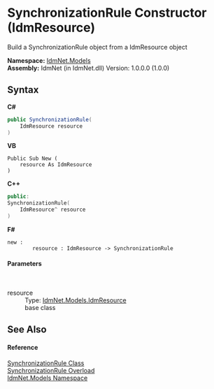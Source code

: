 # SynchronizationRule Constructor (IdmResource)
 

Build a SynchronizationRule object from a IdmResource object

**Namespace:**&nbsp;<a href="N_IdmNet_Models">IdmNet.Models</a><br />**Assembly:**&nbsp;IdmNet (in IdmNet.dll) Version: 1.0.0.0 (1.0.0)

## Syntax

**C#**<br />
``` C#
public SynchronizationRule(
	IdmResource resource
)
```

**VB**<br />
``` VB
Public Sub New ( 
	resource As IdmResource
)
```

**C++**<br />
``` C++
public:
SynchronizationRule(
	IdmResource^ resource
)
```

**F#**<br />
``` F#
new : 
        resource : IdmResource -> SynchronizationRule
```


#### Parameters
&nbsp;<dl><dt>resource</dt><dd>Type: <a href="T_IdmNet_Models_IdmResource">IdmNet.Models.IdmResource</a><br />base class</dd></dl>

## See Also


#### Reference
<a href="T_IdmNet_Models_SynchronizationRule">SynchronizationRule Class</a><br /><a href="Overload_IdmNet_Models_SynchronizationRule__ctor">SynchronizationRule Overload</a><br /><a href="N_IdmNet_Models">IdmNet.Models Namespace</a><br />